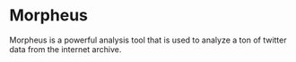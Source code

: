# Morpheus

Morpheus is a powerful analysis tool that is used to analyze a ton of twitter data from the internet archive.